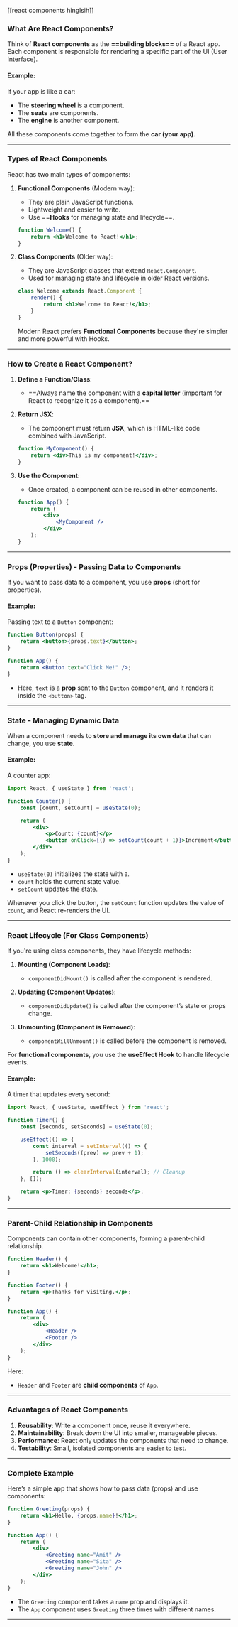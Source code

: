[[react components hinglsih]]

### **What Are React Components?**

Think of **React components** as the **==building blocks==** of a React app. Each component is responsible for rendering a specific part of the UI (User Interface).

#### Example:

If your app is like a car:

- The **steering wheel** is a component.
- The **seats** are components.
- The **engine** is another component.

All these components come together to form the **car (your app)**.

---

### **Types of React Components**

React has two main types of components:

1. **Functional Components** (Modern way):
    
    - They are plain JavaScript functions.
    - Lightweight and easier to write.
    - Use ==**Hooks** for managing state and lifecycle==.
    
    ```jsx
    function Welcome() {
        return <h1>Welcome to React!</h1>;
    }
    ```
    
2. **Class Components** (Older way):
    
    - They are JavaScript classes that extend `React.Component`.
    - Used for managing state and lifecycle in older React versions.
    
    ```jsx
    class Welcome extends React.Component {
        render() {
            return <h1>Welcome to React!</h1>;
        }
    }
    ```
    
    Modern React prefers **Functional Components** because they're simpler and more powerful with Hooks.
    

---

### **How to Create a React Component?**

1. **Define a Function/Class**:
    
    - ==Always name the component with a **capital letter** (important for React to recognize it as a component).==
2. **Return JSX**:
    
    - The component must return **JSX**, which is HTML-like code combined with JavaScript.
    
    ```jsx
    function MyComponent() {
        return <div>This is my component!</div>;
    }
    ```
    
3. **Use the Component**:
    
    - Once created, a component can be reused in other components.
    
    ```jsx
    function App() {
        return (
            <div>
                <MyComponent />
            </div>
        );
    }
    ```
    

---

### **Props (Properties) - Passing Data to Components**

If you want to pass data to a component, you use **props** (short for properties).

#### Example:

Passing text to a `Button` component:

```jsx
function Button(props) {
    return <button>{props.text}</button>;
}

function App() {
    return <Button text="Click Me!" />;
}
```

- Here, `text` is a **prop** sent to the `Button` component, and it renders it inside the `<button>` tag.

---

### **State - Managing Dynamic Data**

When a component needs to **store and manage its own data** that can change, you use **state**.

#### Example:

A counter app:

```jsx
import React, { useState } from 'react';

function Counter() {
    const [count, setCount] = useState(0);

    return (
        <div>
            <p>Count: {count}</p>
            <button onClick={() => setCount(count + 1)}>Increment</button>
        </div>
    );
}
```

- `useState(0)` initializes the state with `0`.
- `count` holds the current state value.
- `setCount` updates the state.

Whenever you click the button, the `setCount` function updates the value of `count`, and React re-renders the UI.

---

### **React Lifecycle (For Class Components)**

If you're using class components, they have lifecycle methods:

1. **Mounting (Component Loads)**:
    
    - `componentDidMount()` is called after the component is rendered.
2. **Updating (Component Updates)**:
    
    - `componentDidUpdate()` is called after the component’s state or props change.
3. **Unmounting (Component is Removed)**:
    
    - `componentWillUnmount()` is called before the component is removed.

For **functional components**, you use the **useEffect Hook** to handle lifecycle events.

#### Example:

A timer that updates every second:

```jsx
import React, { useState, useEffect } from 'react';

function Timer() {
    const [seconds, setSeconds] = useState(0);

    useEffect(() => {
        const interval = setInterval(() => {
            setSeconds((prev) => prev + 1);
        }, 1000);

        return () => clearInterval(interval); // Cleanup
    }, []);

    return <p>Timer: {seconds} seconds</p>;
}
```

---

### **Parent-Child Relationship in Components**

Components can contain other components, forming a parent-child relationship.

```jsx
function Header() {
    return <h1>Welcome!</h1>;
}

function Footer() {
    return <p>Thanks for visiting.</p>;
}

function App() {
    return (
        <div>
            <Header />
            <Footer />
        </div>
    );
}
```

Here:

- `Header` and `Footer` are **child components** of `App`.

---

### **Advantages of React Components**

1. **Reusability**: Write a component once, reuse it everywhere.
2. **Maintainability**: Break down the UI into smaller, manageable pieces.
3. **Performance**: React only updates the components that need to change.
4. **Testability**: Small, isolated components are easier to test.

---

### **Complete Example**

Here’s a simple app that shows how to pass data (props) and use components:

```jsx
function Greeting(props) {
    return <h1>Hello, {props.name}!</h1>;
}

function App() {
    return (
        <div>
            <Greeting name="Amit" />
            <Greeting name="Sita" />
            <Greeting name="John" />
        </div>
    );
}
```

- The `Greeting` component takes a `name` prop and displays it.
- The `App` component uses `Greeting` three times with different names.

---